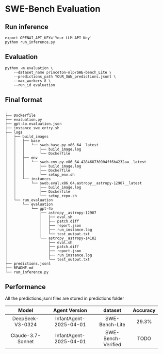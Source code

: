 # SWE-Bench Evaluation 

## Run inference

```
export OPENAI_API_KEY='Your LLM API Key'
python run_inference.py
```

## Evaluation

```
python -m evaluation \
    --dataset_name princeton-nlp/SWE-bench_Lite \
    --predictions_path YOUR_OWN_predictions.jsonl \
    --max_workers 8 \
    --run_id evaluation
```

## Final format
```
.
├── Dockerfile
├── evaluation.py
├── gpt-4o.evaluation.json
├── instance_swe_entry.sh
├── logs
│   ├── build_images
│   │   ├── base
│   │   │   └── sweb.base.py.x86_64__latest
│   │   │       ├── build_image.log
│   │   │       └── Dockerfile
│   │   ├── env
│   │   │   └── sweb.env.py.x86_64.428468730904ff6b4232aa__latest
│   │   │       ├── build_image.log
│   │   │       ├── Dockerfile
│   │   │       └── setup_env.sh
│   │   └── instances
│   │       └── sweb.eval.x86_64.astropy__astropy-12907__latest
│   │           ├── build_image.log
│   │           ├── Dockerfile
│   │           └── setup_repo.sh
│   └── run_evaluation
│       └── evaluation
│           └── gpt-4o
│               ├── astropy__astropy-12907
│               │   ├── eval.sh
│               │   ├── patch.diff
│               │   ├── report.json
│               │   ├── run_instance.log
│               │   └── test_output.txt
│               └── astropy__astropy-14182
│                   ├── eval.sh
│                   ├── patch.diff
│                   ├── report.json
│                   ├── run_instance.log
│                   └── test_output.txt
├── predictions.jsonl
├── README.md
└── run_inference.py
```

## Performance

All the predictions.jsonl files are stored in predictions folder 

| Model            | Agent Version          | dataset        | Accuracy     |
|:------------------:|:---------------------:|:-------------------:|:------------:|
| DeepSeek-V3-0324           | InfantAgent-2025-04-01   | SWE-Bench-Lite    | 29.3%        |
| Claude-3.7-Sonnet| InfantAgent-2025-04-01  | SWE-Bench-Verified         | TODO       |

